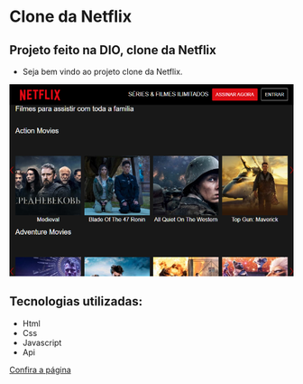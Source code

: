 # Clone da Netflix

## Projeto feito na DIO, clone da Netflix

- Seja bem vindo ao projeto clone da Netflix. 


![demo_light_02](https://github.com/TiagoBarbosa88/Projeto_DIO/blob/main/public/img/tela_netflix.png)

## Tecnologias utilizadas:
- Html
- Css
- Javascript
- Api

[Confira a página](https://projeto-dio.vercel.app/)
